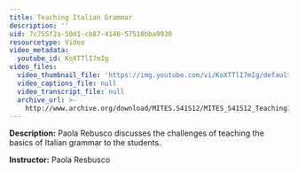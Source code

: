 ```yaml
---
title: Teaching Italian Grammar
description: ''
uid: 7c755f2a-50d1-cb87-4146-57510bba9930
resourcetype: Video
video_metadata:
  youtube_id: KoXTTlI7mIg
video_files:
  video_thumbnail_file: 'https://img.youtube.com/vi/KoXTTlI7mIg/default.jpg'
  video_captions_file: null
  video_transcript_file: null
  archive_url: >-
    http://www.archive.org/download/MITES.S41S12/MITES_S41S12_Teaching10_300k.mp4
---
```


**Description:** Paola Rebusco discusses the challenges of teaching the basics of Italian grammar to the students.

**Instructor:** Paola Resbusco